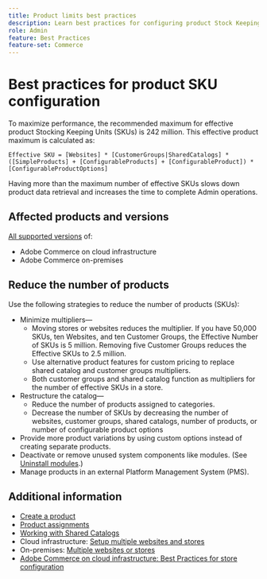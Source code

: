 ```yaml
---
title: Product limits best practices
description: Learn best practices for configuring product Stock Keeping Units (SKUs) to maximize site performance.
role: Admin
feature: Best Practices
feature-set: Commerce
---
```


# Best practices for product SKU configuration

To maximize performance, the recommended maximum for effective product Stocking Keeping Units (SKUs) is 242 million. This effective product maximum is calculated as:

```text
Effective SKU = [Websites] * [CustomerGroups|SharedCatalogs] * ([SimpleProducts] + [ConfigurableProducts] + [ConfigurableProduct]) * [ConfigurableProductOptions]
```

Having more than the maximum number of effective SKUs slows down product data retrieval and increases the time to complete Admin operations.

## Affected products and versions

[All supported versions](../../../release/versions.md) of:

- Adobe Commerce on cloud infrastructure
- Adobe Commerce on-premises

## Reduce the number of products

Use the following strategies to reduce the number of products (SKUs):

- Minimize multipliers—
  - Moving stores or websites reduces the multiplier. If you have 50,000 SKUs, ten Websites, and ten Customer Groups, the Effective Number of SKUs is 5 million. Removing five Customer Groups reduces the Effective SKUs to 2.5 million.
  - Use alternative product features for custom pricing to replace shared catalog and customer groups multipliers.
  - Both customer groups and shared catalog function as multipliers for the number of effective SKUs in a store.
- Restructure the catalog—
  - Reduce the number of products assigned to categories.
  - Decrease the number of SKUs by decreasing the number of websites, customer groups, shared catalogs, number of products, or number of configurable product options
- Provide more product variations by using custom options instead of creating separate products.
- Deactivate or remove unused system components like modules. (See  [Uninstall modules](../../../installation/tutorials/uninstall-modules.md).)
- Manage products in an external Platform Management System (PMS).

## Additional information

- [Create a product](https://experienceleague.adobe.com/docs/commerce-admin/catalog/products/product-create.html)
- [Product assignments](https://experienceleague.adobe.com/docs/commerce-admin/catalog/categories/products-in-category/categories-product-assignments.html)
- [Working with Shared Catalogs](https://experienceleague.adobe.com/docs/commerce-admin/b2b/shared-catalogs/catalog-shared.html)
- Cloud infrastructure: [Setup multiple websites and stores](https://devdocs.magento.com/cloud/project/project-multi-sites.html) 
- On-premises: [Multiple websites or stores](../../../configuration/multi-sites/ms-overview.md)
- [Adobe Commerce on cloud infrastructure: Best Practices for store configuration](https://devdocs.magento.com/cloud/configure/configure-best-practices.html)
